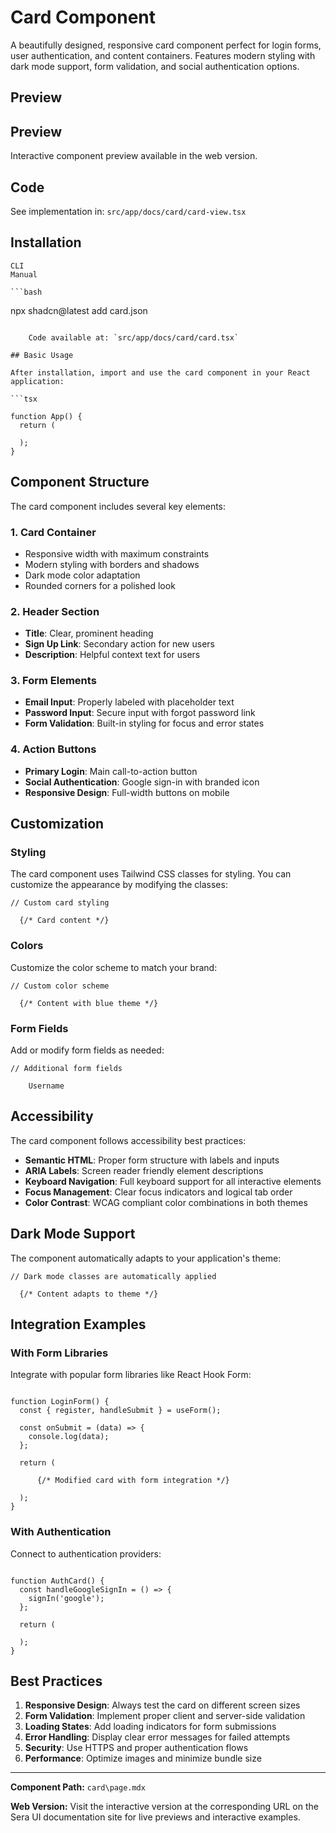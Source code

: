 # Card Component 

A beautifully designed, responsive card component perfect for login forms, user authentication, and content containers. Features modern styling with dark mode support, form validation, and social authentication options.

## Preview

## Preview

Interactive component preview available in the web version.

## Code

See implementation in: `src/app/docs/card/card-view.tsx`

## Installation

    CLI
    Manual

    ```bash
npx shadcn@latest add card.json
```

    Code available at: `src/app/docs/card/card.tsx`

## Basic Usage

After installation, import and use the card component in your React application:

```tsx

function App() {
  return (

  );
}
```

## Component Structure

The card component includes several key elements:

### 1. Card Container
- Responsive width with maximum constraints
- Modern styling with borders and shadows
- Dark mode color adaptation
- Rounded corners for a polished look

### 2. Header Section
- **Title**: Clear, prominent heading
- **Sign Up Link**: Secondary action for new users
- **Description**: Helpful context text for users

### 3. Form Elements
- **Email Input**: Properly labeled with placeholder text
- **Password Input**: Secure input with forgot password link
- **Form Validation**: Built-in styling for focus and error states

### 4. Action Buttons
- **Primary Login**: Main call-to-action button
- **Social Authentication**: Google sign-in with branded icon
- **Responsive Design**: Full-width buttons on mobile

## Customization

### Styling

The card component uses Tailwind CSS classes for styling. You can customize the appearance by modifying the classes:

```tsx
// Custom card styling

  {/* Card content */}

```

### Colors

Customize the color scheme to match your brand:

```tsx
// Custom color scheme

  {/* Content with blue theme */}

```

### Form Fields

Add or modify form fields as needed:

```tsx
// Additional form fields

    Username

```

## Accessibility

The card component follows accessibility best practices:

- **Semantic HTML**: Proper form structure with labels and inputs
- **ARIA Labels**: Screen reader friendly element descriptions
- **Keyboard Navigation**: Full keyboard support for all interactive elements
- **Focus Management**: Clear focus indicators and logical tab order
- **Color Contrast**: WCAG compliant color combinations in both themes

## Dark Mode Support

The component automatically adapts to your application's theme:

```tsx
// Dark mode classes are automatically applied

  {/* Content adapts to theme */}

```

## Integration Examples

### With Form Libraries

Integrate with popular form libraries like React Hook Form:

```tsx

function LoginForm() {
  const { register, handleSubmit } = useForm();

  const onSubmit = (data) => {
    console.log(data);
  };

  return (
    
      {/* Modified card with form integration */}
    
  );
}
```

### With Authentication

Connect to authentication providers:

```tsx

function AuthCard() {
  const handleGoogleSignIn = () => {
    signIn('google');
  };

  return (
    
  );
}
```

## Best Practices

1. **Responsive Design**: Always test the card on different screen sizes
2. **Form Validation**: Implement proper client and server-side validation
3. **Loading States**: Add loading indicators for form submissions
4. **Error Handling**: Display clear error messages for failed attempts
5. **Security**: Use HTTPS and proper authentication flows
6. **Performance**: Optimize images and minimize bundle size

---

**Component Path:** `card\page.mdx`

**Web Version:** Visit the interactive version at the corresponding URL on the Sera UI documentation site for live previews and interactive examples.
